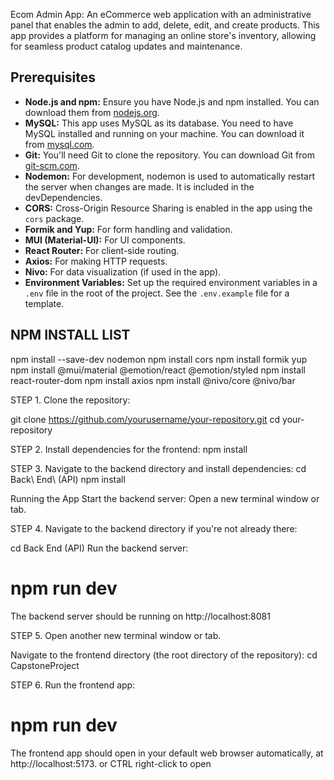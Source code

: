 Ecom Admin App: An eCommerce web application with an administrative panel that enables the admin to add, delete, edit, and create products. This app provides a platform for managing an online store's inventory, allowing for seamless product catalog updates and maintenance.

## Prerequisites

- **Node.js and npm:** Ensure you have Node.js and npm installed. You can download them from [nodejs.org](https://nodejs.org/).
- **MySQL:** This app uses MySQL as its database. You need to have MySQL installed and running on your machine. You can download it from [mysql.com](https://www.mysql.com/).
- **Git:** You'll need Git to clone the repository. You can download Git from [git-scm.com](https://git-scm.com/).
- **Nodemon:** For development, nodemon is used to automatically restart the server when changes are made. It is included in the devDependencies.
- **CORS:** Cross-Origin Resource Sharing is enabled in the app using the `cors` package.
- **Formik and Yup:** For form handling and validation.
- **MUI (Material-UI):** For UI components.
- **React Router:** For client-side routing.
- **Axios:** For making HTTP requests.
- **Nivo:** For data visualization (if used in the app).
- **Environment Variables:** Set up the required environment variables in a `.env` file in the root of the project. See the `.env.example` file for a template.

## NPM INSTALL LIST

npm install --save-dev nodemon
npm install cors
npm install formik yup
npm install @mui/material @emotion/react @emotion/styled
npm install react-router-dom
npm install axios
npm install @nivo/core @nivo/bar

STEP 1. Clone the repository:

git clone https://github.com/yourusername/your-repository.git
cd your-repository

STEP 2. Install dependencies for the frontend:
npm install

STEP 3. Navigate to the backend directory and install dependencies:
cd Back\ End\ \(API\)
npm install

Running the App
Start the backend server:
Open a new terminal window or tab.

STEP 4. Navigate to the backend directory if you're not already there:

cd Back End (API)
Run the backend server:

# npm run dev

The backend server should be running on http://localhost:8081

STEP 5. Open another new terminal window or tab.

Navigate to the frontend directory (the root directory of the repository):
cd CapstoneProject

STEP 6. Run the frontend app:

# npm run dev

The frontend app should open in your default web browser automatically, at http://localhost:5173. or CTRL right-click to open

